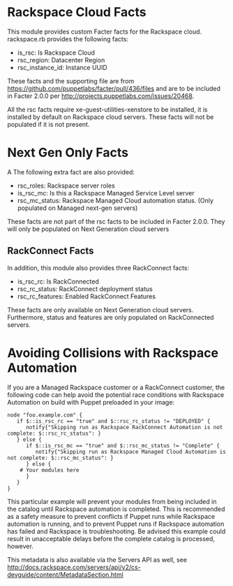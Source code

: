 Rackspace Cloud Facts
=====================

This module provides custom Facter facts for the Rackspace cloud.
rackspace.rb provides the following facts:

* is_rsc: Is Rackspace Cloud
* rsc_region: Datacenter Region
* rsc_instance_id: Instance UUID

These facts and the supporting file are from https://github.com/puppetlabs/facter/pull/436/files
and are to be included in Facter 2.0.0 per http://projects.puppetlabs.com/issues/20468.

All the rsc facts require xe-guest-utilities-xenstore to be installed, it is installed by default on
Rackspace cloud servers.  These facts will not be populated if it is not present.

Next Gen Only Facts
===================

A The following extra fact are also provided:
* rsc_roles: Rackspace server roles
* is_rsc_mc: Is this a Rackspace Managed Service Level server
* rsc_mc_status: Rackspace Managed Cloud automation status.  (Only populated on Managed next-gen servers)

These facts are not part of the rsc facts to be included in Facter 2.0.0.
They will only be populated on Next Generation cloud servers

RackConnect Facts
-----------------

In addition, this module also provides three RackConnect facts:

* is_rsc_rc: Is RackConnected
* rsc_rc_status: RackConnect deployment status
* rsc_rc_features: Enabled RackConnect Features

These facts are only available on Next Generation cloud servers.
Furthermore, status and features are only populated on RackConnected servers.

Avoiding Collisions with Rackspace Automation
=============================================

If you are a Managed Rackspace customer or a RackConnect customer, the following code can help avoid
the potential race conditions with Rackspace Automation on build with Puppet preloaded in your image:

    node "foo.example.com" {
       if $::is_rsc_rc == "true" and $::rsc_rc_status != "DEPLOYED" {
          notify{"Skipping run as Rackspace RackConnect Automation is not complete: $::rsc_rc_status": }
       } else {
          if $::is_rsc_mc == "true" and $::rsc_mc_status != "Complete" {
             notify{"Skipping run as Rackspace Managed Cloud Automation is not complete: $::rsc_mc_status": }
          } else {
	    # Your modules here
          }
       }
    }

This particular example will prevent your modules from being included in the catalog until Rackspace automation is completed.
This is recommended as a safety measure to prevent conflicts if Puppet runs while Rackspace automation is running, and to
prevent Puppet runs if Rackspace automation has failed and Rackspace is troubleshooting.
Be advised this example could result in unacceptable delays before the complete catalog is processed, however.

This metadata is also available via the Servers API as well, see http://docs.rackspace.com/servers/api/v2/cs-devguide/content/MetadataSection.html